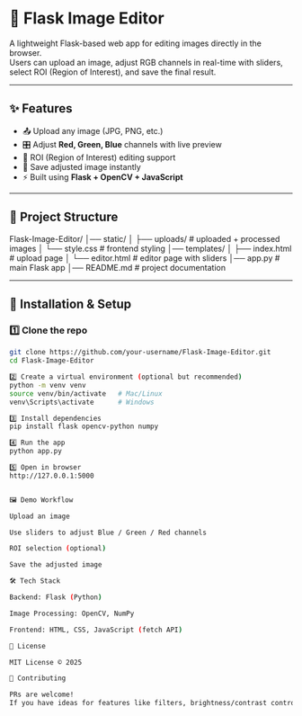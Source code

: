 # 🎨 Flask Image Editor

A lightweight Flask-based web app for editing images directly in the browser.  
Users can upload an image, adjust RGB channels in real-time with sliders, select ROI (Region of Interest), and save the final result.

---

## ✨ Features
- 📤 Upload any image (JPG, PNG, etc.)
- 🎛 Adjust **Red, Green, Blue** channels with live preview
- 🎯 ROI (Region of Interest) editing support
- 💾 Save adjusted image instantly
- ⚡ Built using **Flask + OpenCV + JavaScript**

---

## 📂 Project Structure
Flask-Image-Editor/
│── static/
│ ├── uploads/ # uploaded + processed images
│ └── style.css # frontend styling
│── templates/
│ ├── index.html # upload page
│ └── editor.html # editor page with sliders
│── app.py # main Flask app
│── README.md # project documentation


---

## 🚀 Installation & Setup

### 1️⃣ Clone the repo
```bash
git clone https://github.com/your-username/Flask-Image-Editor.git
cd Flask-Image-Editor

2️⃣ Create a virtual environment (optional but recommended)
python -m venv venv
source venv/bin/activate   # Mac/Linux
venv\Scripts\activate      # Windows

3️⃣ Install dependencies
pip install flask opencv-python numpy

4️⃣ Run the app
python app.py

5️⃣ Open in browser
http://127.0.0.1:5000


🖼️ Demo Workflow

Upload an image

Use sliders to adjust Blue / Green / Red channels

ROI selection (optional)

Save the adjusted image

🛠️ Tech Stack

Backend: Flask (Python)

Image Processing: OpenCV, NumPy

Frontend: HTML, CSS, JavaScript (fetch API)

📜 License

MIT License © 2025

🤝 Contributing

PRs are welcome!
If you have ideas for features like filters, brightness/contrast control, or crop tools — feel free to fork and improve 🚀

